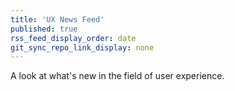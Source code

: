 ```yaml
---
title: 'UX News Feed'
published: true
rss_feed_display_order: date
git_sync_repo_link_display: none
---
```


A look at what's new in the field of user experience.
